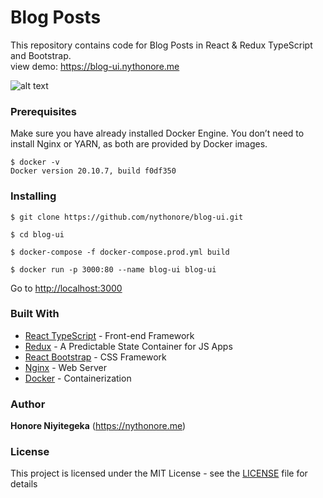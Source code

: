 # Blog Posts

This repository contains code for Blog Posts in React & Redux TypeScript and Bootstrap.\
view demo: https://blog-ui.nythonore.me

![alt text](https://nythonore.me/work/blog.png)

### Prerequisites

Make sure you have already installed Docker Engine. You don’t need to install Nginx or YARN, as both are provided by Docker images.

```
$ docker -v
Docker version 20.10.7, build f0df350
```

### Installing

```
$ git clone https://github.com/nythonore/blog-ui.git
```

```
$ cd blog-ui
```

```
$ docker-compose -f docker-compose.prod.yml build
```

```
$ docker run -p 3000:80 --name blog-ui blog-ui
```

Go to [http://localhost:3000](http://localhost:3000)

### Built With

- [React TypeScript](https://www.typescriptlang.org/) - Front-end Framework
- [Redux](https://redux.js.org/) - A Predictable State Container for JS Apps
- [React Bootstrap](https://react-bootstrap.github.io/) - CSS Framework
- [Nginx](https://nginx.org/en/) - Web Server
- [Docker](https://www.docker.com/) - Containerization

### Author

**Honore Niyitegeka** (https://nythonore.me)

### License

This project is licensed under the MIT License - see the [LICENSE](LICENSE) file for details
